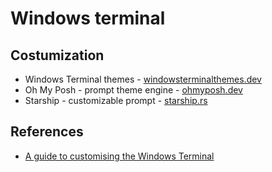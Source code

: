 # Windows terminal

## Costumization
- Windows Terminal themes - [windowsterminalthemes.dev](https://windowsterminalthemes.dev/)
- Oh My Posh - prompt theme engine - [ohmyposh.dev](https://ohmyposh.dev/)
- Starship - customizable prompt - [starship.rs](https://starship.rs/)

## References
- [A guide to customising the Windows Terminal](https://freshman.tech/windows-terminal-guide/#change-the-default-profile)
